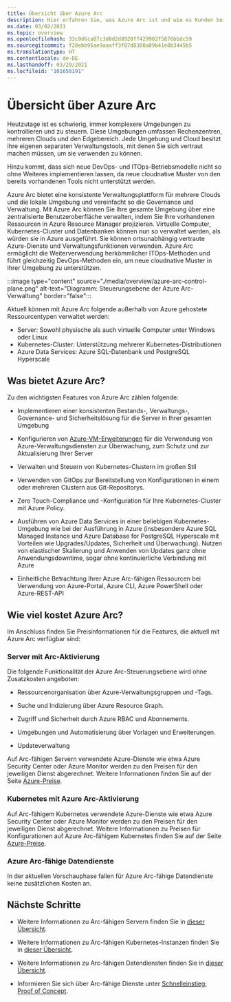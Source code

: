 ```yaml
---
title: Übersicht über Azure Arc
description: Hier erfahren Sie, was Azure Arc ist und wie es Kunden bei der Verwaltung und Governance ihrer Hybridressourcen mit anderen Azure-Diensten und -Features unterstützt.
ms.date: 03/02/2021
ms.topic: overview
ms.openlocfilehash: 33c9d6ca87c3d8d2d8920ff429902f5876bbdc59
ms.sourcegitcommit: f28ebb95ae9aaaff3f87d8388a09b41e0b3445b5
ms.translationtype: HT
ms.contentlocale: de-DE
ms.lasthandoff: 03/29/2021
ms.locfileid: "101650191"
---
```

# <a name="azure-arc-overview"></a>Übersicht über Azure Arc

Heutzutage ist es schwierig, immer komplexere Umgebungen zu kontrollieren und zu steuern. Diese Umgebungen umfassen Rechenzentren, mehreren Clouds und den Edgebereich. Jede Umgebung und Cloud besitzt ihre eigenen separaten Verwaltungstools, mit denen Sie sich vertraut machen müssen, um sie verwenden zu können.

Hinzu kommt, dass sich neue DevOps- und ITOps-Betriebsmodelle nicht so ohne Weiteres implementieren lassen, da neue cloudnative Muster von den bereits vorhandenen Tools nicht unterstützt werden.

Azure Arc bietet eine konsistente Verwaltungsplattform für mehrere Clouds und die lokale Umgebung und vereinfacht so die Governance und Verwaltung. Mit Azure Arc können Sie Ihre gesamte Umgebung über eine zentralisierte Benutzeroberfläche verwalten, indem Sie Ihre vorhandenen Ressourcen in Azure Resource Manager projizieren. Virtuelle Computer, Kubernetes-Cluster und Datenbanken können nun so verwaltet werden, als würden sie in Azure ausgeführt. Sie können ortsunabhängig vertraute Azure-Dienste und Verwaltungsfunktionen verwenden. Azure Arc ermöglicht die Weiterverwendung herkömmlicher ITOps-Methoden und führt gleichzeitig DevOps-Methoden ein, um neue cloudnative Muster in Ihrer Umgebung zu unterstützen.

:::image type="content" source="./media/overview/azure-arc-control-plane.png" alt-text="Diagramm: Steuerungsebene der Azure Arc-Verwaltung" border="false":::

Aktuell können mit Azure Arc folgende außerhalb von Azure gehostete Ressourcentypen verwaltet werden:

* Server: Sowohl physische als auch virtuelle Computer unter Windows oder Linux
* Kubernetes-Cluster: Unterstützung mehrerer Kubernetes-Distributionen
* Azure Data Services: Azure SQL-Datenbank und PostgreSQL Hyperscale

## <a name="what-does-azure-arc-deliver"></a>Was bietet Azure Arc?

Zu den wichtigsten Features von Azure Arc zählen folgende:

* Implementieren einer konsistenten Bestands-, Verwaltungs-, Governance- und Sicherheitslösung für die Server in Ihrer gesamten Umgebung

* Konfigurieren von [Azure-VM-Erweiterungen](./servers/manage-vm-extensions.md) für die Verwendung von Azure-Verwaltungsdiensten zur Überwachung, zum Schutz und zur Aktualisierung Ihrer Server

* Verwalten und Steuern von Kubernetes-Clustern im großen Stil

* Verwenden von GitOps zur Bereitstellung von Konfigurationen in einem oder mehreren Clustern aus Git-Repositorys.

*  Zero Touch-Compliance und -Konfiguration für Ihre Kubernetes-Cluster mit Azure Policy.

* Ausführen von Azure Data Services in einer beliebigen Kubernetes-Umgebung wie bei der Ausführung in Azure (insbesondere Azure SQL Managed Instance und Azure Database for PostgreSQL Hyperscale mit Vorteilen wie Upgrades/Updates, Sicherheit und Überwachung). Nutzen von elastischer Skalierung und Anwenden von Updates ganz ohne Anwendungsdowntime, sogar ohne kontinuierliche Verbindung mit Azure

* Einheitliche Betrachtung Ihrer Azure Arc-fähigen Ressourcen bei Verwendung von Azure-Portal, Azure CLI, Azure PowerShell oder Azure-REST-API

## <a name="how-much-does-azure-arc-cost"></a>Wie viel kostet Azure Arc?

Im Anschluss finden Sie Preisinformationen für die Features, die aktuell mit Azure Arc verfügbar sind:

### <a name="arc-enabled-servers"></a>Server mit Arc-Aktivierung

Die folgende Funktionalität der Azure Arc-Steuerungsebene wird ohne Zusatzkosten angeboten:

* Ressourcenorganisation über Azure-Verwaltungsgruppen und -Tags.

* Suche und Indizierung über Azure Resource Graph.

* Zugriff und Sicherheit durch Azure RBAC und Abonnements.

* Umgebungen und Automatisierung über Vorlagen und Erweiterungen.

* Updateverwaltung

Auf Arc-fähigen Servern verwendete Azure-Dienste wie etwa Azure Security Center oder Azure Monitor werden zu den Preisen für den jeweiligen Dienst abgerechnet. Weitere Informationen finden Sie auf der Seite [Azure-Preise](https://azure.microsoft.com/pricing/).

### <a name="azure-arc-enabled-kubernetes"></a>Kubernetes mit Azure Arc-Aktivierung

Auf Arc-fähigem Kubernetes verwendete Azure-Dienste wie etwa Azure Security Center oder Azure Monitor werden zu den Preisen für den jeweiligen Dienst abgerechnet. Weitere Informationen zu Preisen für Konfigurationen auf Azure Arc-fähigem Kubernetes finden Sie auf der Seite [Azure-Preise](https://azure.microsoft.com/pricing/).

### <a name="azure-arc-enabled-data-services"></a>Azure Arc-fähige Datendienste

In der aktuellen Vorschauphase fallen für Azure Arc-fähige Datendienste keine zusätzlichen Kosten an.

## <a name="next-steps"></a>Nächste Schritte

* Weitere Informationen zu Arc-fähigen Servern finden Sie in [dieser Übersicht](./servers/overview.md).

* Weitere Informationen zu Arc-fähigen Kubernetes-Instanzen finden Sie in [dieser Übersicht](./kubernetes/overview.md).

* Weitere Informationen zu Arc-fähigen Datendiensten finden Sie in [dieser Übersicht](https://azure.microsoft.com/services/azure-arc/hybrid-data-services/).

* Informieren Sie sich über Arc-fähige Dienste unter [Schnelleinstieg; Proof of Concept](https://azurearcjumpstart.io/azure_arc_jumpstart/).
